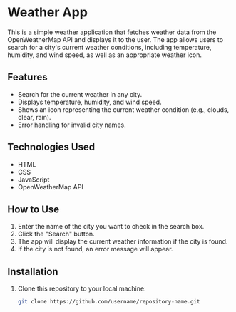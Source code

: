 # Weather App

This is a simple weather application that fetches weather data from the OpenWeatherMap API and displays it to the user. The app allows users to search for a city's current weather conditions, including temperature, humidity, and wind speed, as well as an appropriate weather icon.

## Features

- Search for the current weather in any city.
- Displays temperature, humidity, and wind speed.
- Shows an icon representing the current weather condition (e.g., clouds, clear, rain).
- Error handling for invalid city names.

## Technologies Used

- HTML
- CSS
- JavaScript
- OpenWeatherMap API

## How to Use

1. Enter the name of the city you want to check in the search box.
2. Click the "Search" button.
3. The app will display the current weather information if the city is found.
4. If the city is not found, an error message will appear.

## Installation

1. Clone this repository to your local machine:
   ```bash
   git clone https://github.com/username/repository-name.git
